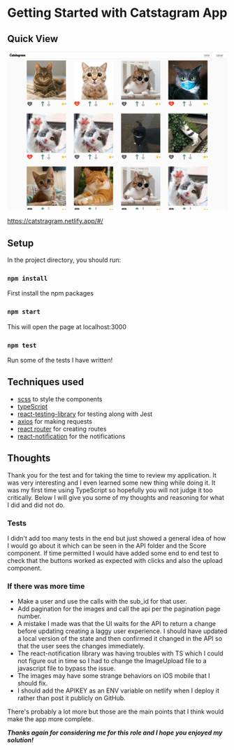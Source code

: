 # Getting Started with Catstagram App

## Quick View

<img src="./src/Assets/catstagram.png">

https://catstragram.netlify.app/#/

## Setup

In the project directory, you should run:

### `npm install`

First install the npm packages

### `npm start`

This will open the page at localhost:3000

### `npm test`

Run some of the tests I have written!

## Techniques used

- [scss](https://sass-lang.com/) to style the components
- [typeScript](https://www.typescriptlang.org/)
- [react-testing-library](https://testing-library.com/docs/react-testing-library/intro/) for testing along with Jest
- [axios](https://www.npmjs.com/package/axios) for making requests
- [react router](https://reactrouter.com/web/guides/quick-start) for creating routes
- [react-notification](https://www.npmjs.com/package/react-notifications) for the notifications

## Thoughts

Thank you for the test and for taking the time to review my application. It was very interesting and I even learned some new thing while doing it. It was my first time using TypeScript so hopefully you will not judge it too critically. Below I will give you some of my thoughts and reasoning for what I did and did not do.

### Tests

I didn't add too many tests in the end but just showed a general idea of how I would go about it which can be seen in the API folder and the Score component. If time permitted I would have added some end to end test to check that the buttons worked as expected with clicks and also the upload component.

### If there was more time

- Make a user and use the calls with the sub_id for that user.
- Add pagination for the images and call the api per the pagination page number.
- A mistake I made was that the UI waits for the API to return a change before updating creating a laggy user experience. I should have updated a local version of the state and then confirmed it changed in the API so that the user sees the changes immediately.
- The react-notification library was having troubles with TS which I could not figure out in time so I had to change the ImageUpload file to a javascript file to bypass the issue.
- The images may have some strange behaviors on iOS mobile that I should fix.
- I should add the APIKEY as an ENV variable on netlify when I deploy it rather than post it publicly on GitHub.

There's probably a lot more but those are the main points that I think would make the app more complete.

**_Thanks again for considering me for this role and I hope you enjoyed my solution!_**
